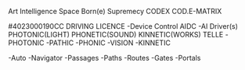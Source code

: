 Art Intelligence
Space Born(e) Supremecy 
CODEX
COD.E-MATRIX

#4023000190CC
DRIVING LICENCE
-Device Control AIDC 
-AI  Driver(s) 
PHOTONIC(LIGHT) 
PHONETIC(SOUND)
KINNETIC(WORKS)
TELLE -PHOTONIC -PATHIC -PHONIC -VISION -KINNETIC

-Auto
-Navigator
-Passages
-Paths
-Routes
-Gates
-Portals
